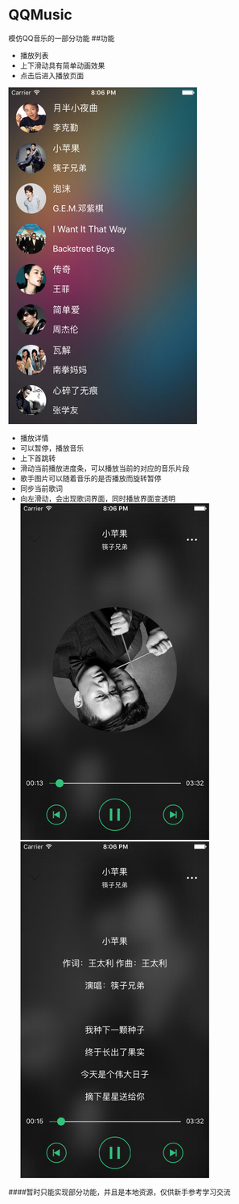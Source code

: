 # QQMusic
模仿QQ音乐的一部分功能
##功能
- 播放列表
 - 上下滑动具有简单动画效果
 - 点击后进入播放页面

![s](https://raw.githubusercontent.com/leeSmile/QQMusic/master/Image/Simulator%20Screen%20Shot%202015%E5%B9%B411%E6%9C%8823%E6%97%A5%2020.06.11.png)
- 播放详情
 - 可以暂停，播放音乐
 - 上下首跳转
 - 滑动当前播放进度条，可以播放当前的对应的音乐片段
 - 歌手图片可以随着音乐的是否播放而旋转暂停
 - 同步当前歌词
 - 向左滑动，会出现歌词界面，同时播放界面变透明
![a](https://raw.githubusercontent.com/leeSmile/QQMusic/master/Image/Simulator%20Screen%20Shot%202015%E5%B9%B411%E6%9C%8823%E6%97%A5%2020.06.36.png)
![播放详情](https://github.com/leeSmile/QQMusic/blob/master/Image/Simulator%20Screen%20Shot%202015%E5%B9%B411%E6%9C%8823%E6%97%A5%2020.06.38.png?raw=true)

####暂时只能实现部分功能，并且是本地资源，仅供新手参考学习交流
